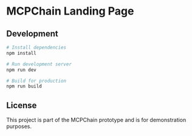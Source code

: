 # MCPChain Landing Page

## **Development**

```bash
# Install dependencies
npm install

# Run development server
npm run dev

# Build for production
npm run build
```
## License

This project is part of the MCPChain prototype and is for demonstration purposes. 